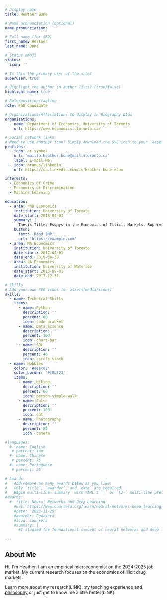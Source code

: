 ```yaml
---
# Display name
title: Heather Bone

# Name pronunciation (optional)
name_pronunciation: ''

# Full name (for SEO)
first_name: Heather
last_name: Bone

# Status emoji
status:
  icon: ''

# Is this the primary user of the site?
superuser: true

# Highlight the author in author lists? (true/false)
highlight_name: true

# Role/position/tagline
role: PhD Candidate

# Organizations/Affiliations to display in Biography blox
organizations:
  - name: Department of Economics, University of Toronto
    url: https://www.economics.utoronto.ca/

# Social network links
# Need to use another icon? Simply download the SVG icon to your `assets/media/icons/` folder.
profiles:
  - icon: at-symbol
    url: 'mailto:heather.bone@mail.utoronto.ca'
    label: E-mail Me
  - icon: brands/linkedin
    url: https://ca.linkedin.com/in/heather-bone-econ

interests:
  - Economics of Crime
  - Economics of Discrimination
  - Machine Learning

education:
  - area: PhD Economics
    institution: University of Toronto
    date_start: 2018-09-01
    summary: |
      Thesis Title: Essays in the Economics of Illicit Markets. Supervised by [Arthur Blouin](https://www.economics.utoronto.ca/blouinar/).
    button:
      text: 'Read JMP'
      url: 'https://example.com'
  - area: MA Economics
    institution: University of Toronto
    date_start: 2017-09-01
    date_end: 2018-04-30
  - area: BA Economics
    institution: University of Waterloo
    date_start: 2013-09-01
    date_end: 2017-12-31

# Skills
# Add your own SVG icons to `assets/media/icons/`
skills:
  - name: Technical Skills
    items:
      - name: Python
        description: ''
        percent: 80
        icon: code-bracket
      - name: Data Science
        description: ''
        percent: 100
        icon: chart-bar
      - name: SQL
        description: ''
        percent: 40
        icon: circle-stack
  - name: Hobbies
    color: '#eeac02'
    color_border: '#f0bf23'
    items:
      - name: Hiking
        description: ''
        percent: 60
        icon: person-simple-walk
      - name: Cats
        description: ''
        percent: 100
        icon: cat
      - name: Photography
        description: ''
        percent: 80
        icon: camera

#languages:
  #- name: English
   # percent: 100
  #- name: Chinese
   # percent: 75
  #- name: Portuguese
   # percent: 25

# Awards.
#   Add/remove as many awards below as you like.
#   Only `title`, `awarder`, and `date` are required.
#   Begin multi-line `summary` with YAML's `|` or `|2-` multi-line prefix and indent 2 spaces below.
#awards:
  #- title: Neural Networks and Deep Learning
    #url: https://www.coursera.org/learn/neural-networks-deep-learning
    #date: '2023-11-25'
    #awarder: Coursera
    #icon: coursera
    #summary: |
      #I studied the foundational concept of neural networks and deep learning. By the end, I was familiar with the significant technological trends driving the rise of deep learning; build, train, and apply fully connected deep neural networks; implement efficient (vectorized) neural networks; identify key parameters in a neural network’s architecture; and apply deep learning to your own applications.
 
---
```


## About Me

Hi, I'm Heather. I am an empirical microeconomist on the 2024-2025 job market. My current research focuses on the economics of illicit drug markets. 

Learn more about my research(LINK), my teaching experience and <a href="/teaching/teaching-philosophy/">philosophy</a> or just get to know me a little better(LINK). 
